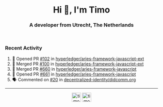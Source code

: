 <h1 align="center">Hi 👋, I'm Timo</h1>
<h3 align="center">A developer from Utrecht, The Netherlands</h3>
<br/>
<!-- https://github.com/rahuldkjain/github-profile-readme-generator --!>

<!--  <p align="left"><img src="https://github-readme-stats.vercel.app/api?username=timoglastra&show_icons=true&count_private=true&" alt="timoglastra" /></p> --!>

<!--
Github language stats
<p align="left"><img src="https://github-readme-stats.vercel.app/api/top-langs/?username=timoglastra&layout=compact" alt="timoglastra" /><p>
-->

<!-- Codestats language stats -->
<!-- <p align="left"><img src="https://codestats-readme.vercel.app/api/top-langs/?username=timoglastra&layout=compact&language_count=12" alt="timoglastra" /><p>    --!>
  
<h3>Recent Activity</h3>

<!--START_SECTION:activity-->
1. 💪 Opened PR [#102](https://github.com/hyperledger/aries-framework-javascript-ext/pull/102) in [hyperledger/aries-framework-javascript-ext](https://github.com/hyperledger/aries-framework-javascript-ext)
2. 🎉 Merged PR [#100](https://github.com/hyperledger/aries-framework-javascript-ext/pull/100) in [hyperledger/aries-framework-javascript-ext](https://github.com/hyperledger/aries-framework-javascript-ext)
3. 🎉 Merged PR [#660](https://github.com/hyperledger/aries-framework-javascript/pull/660) in [hyperledger/aries-framework-javascript](https://github.com/hyperledger/aries-framework-javascript)
4. 💪 Opened PR [#661](https://github.com/hyperledger/aries-framework-javascript/pull/661) in [hyperledger/aries-framework-javascript](https://github.com/hyperledger/aries-framework-javascript)
5. 🗣 Commented on [#20](https://github.com/decentralized-identity/didcomm.org/issues/20) in [decentralized-identity/didcomm.org](https://github.com/decentralized-identity/didcomm.org)
<!--END_SECTION:activity-->

---

<p align="center">
<a href="https://twitter.com/timoglastra" target="blank"><img align="center" src="https://cdn.jsdelivr.net/npm/simple-icons@3.0.1/icons/twitter.svg" alt="timoglastra" height="30" width="30" /></a>
<a href="https://linkedin.com/in/timoglastra" target="blank"><img align="center" src="https://cdn.jsdelivr.net/npm/simple-icons@3.0.1/icons/linkedin.svg" alt="timoglastra" height="30" width="30" /></a>
</p>



